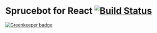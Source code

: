 # Sprucebot for React [![Build Status](https://travis-ci.org/sprucelabsai/react-sprucebot.svg?branch=master)](https://travis-ci.org/sprucelabsai/react-sprucebot)

[![Greenkeeper badge](https://badges.greenkeeper.io/sprucelabsai/react-sprucebot.svg)](https://greenkeeper.io/)
